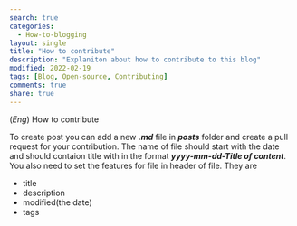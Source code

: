 ```yaml
---
search: true
categories: 
  - How-to-blogging
layout: single
title: "How to contribute"
description: "Explaniton about how to contribute to this blog"
modified: 2022-02-19
tags: [Blog, Open-source, Contributing]
comments: true
share: true
---
```

(*Eng*) How to contribute  

To create post you can add a new ***.md*** file in ***posts*** folder and create a pull request for your contribution. The name of file should start with the date and should contaion title with in the format ***yyyy-mm-dd-Title of content***.  
You also need to set the features for file in header of file. They are 
- title
- description
- modified(the date)
- tags

